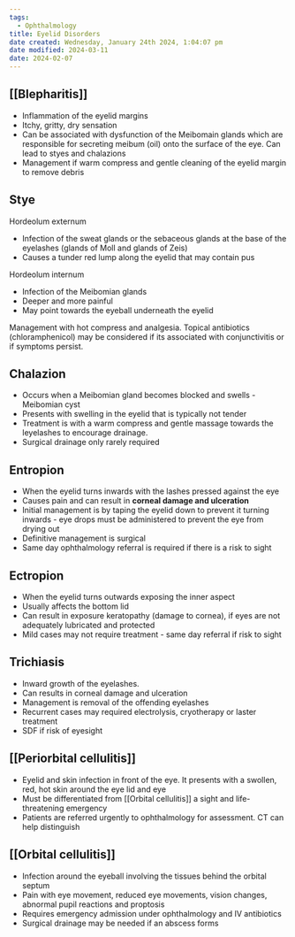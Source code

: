 ```yaml
---
tags:
  - Ophthalmology
title: Eyelid Disorders
date created: Wednesday, January 24th 2024, 1:04:07 pm
date modified: 2024-03-11
date: 2024-02-07
---
```


## [[Blepharitis]]

- Inflammation of the eyelid margins
- Itchy, gritty, dry sensation
- Can be associated with dysfunction of the Meibomain glands which are responsible for secreting meibum (oil) onto the surface of the eye. Can lead to styes and chalazions 
- Management if warm compress and gentle cleaning of the eyelid margin to remove debris 

## Stye

Hordeolum externum
- Infection of the sweat glands or the sebaceous glands at the base of the eyelashes (glands of Moll and glands of Zeis)
- Causes a tunder red lump along the eyelid that may contain pus

Hordeolum internum
- Infection of the Meibomian glands
- Deeper and more painful
- May point towards the eyeball underneath the eyelid

Management with hot compress and analgesia. Topical antibiotics (chloramphenicol) may be considered if its associated with conjunctivitis or if symptoms persist. 


## Chalazion

- Occurs when a Meibomian gland becomes blocked and swells - Meibomian cyst
- Presents with swelling in the eyelid that is typically not tender
- Treatment is with a warm compress and gentle massage towards the leyelashes to encourage drainage.
- Surgical drainage only rarely required

## Entropion

- When the eyelid turns inwards with the lashes pressed against the eye
- Causes pain and can result in **corneal damage and ulceration**
- Initial management is by taping the eyelid down to prevent it turning inwards - eye drops must be administered to prevent the eye from drying out
- Definitive management is surgical
- Same day ophthalmology referral is required if there is a risk to sight

## Ectropion

- When the eyelid turns outwards exposing the inner aspect
- Usually affects the bottom lid
- Can result in exposure keratopathy (damage to cornea), if eyes are not adequately lubricated and protected
- Mild cases may not require treatment - same day referral if risk to sight

## Trichiasis

- Inward growth of the eyelashes.
- Can results in corneal damage and ulceration 
- Management is removal of the offending eyelashes
- Recurrent cases may required electrolysis, cryotherapy or laster treatment
- SDF if risk of eyesight

## [[Periorbital cellulitis]]

- Eyelid and skin infection in front of the eye. It presents with a swollen, red, hot skin around the eye lid and eye
- Must be differentiated from [[Orbital cellulitis]] a sight and life-threatening emergency
- Patients are referred urgently to ophthalmology for assessment. CT can help distinguish

## [[Orbital cellulitis]]

- Infection around the eyeball involving the tissues behind the orbital septum
- Pain with eye movement, reduced eye movements, vision changes, abnormal pupil reactions and proptosis
- Requires emergency admission under ophthalmology and IV antibiotics
- Surgical drainage may be needed if an abscess forms

